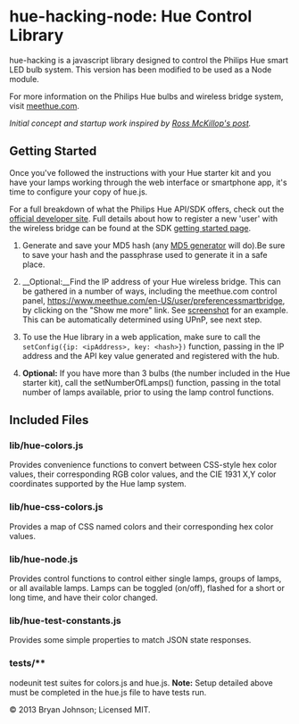 # hue-hacking-node: Hue Control Library #

hue-hacking is a javascript library designed to control the Philips Hue smart LED bulb system. This version has been modified to be used as a Node module.

For more information on the Philips Hue bulbs and wireless bridge system, visit [meethue.com](http://meethue.com).

_Initial concept and startup work inspired by [Ross McKillop's post](http://rsmck.co.uk/hue)._

## Getting Started ##
Once you've followed the instructions with your Hue starter kit and you have your lamps working through the web interface or smartphone app, it's time to configure your copy of hue.js.

For a full breakdown of what the Philips Hue API/SDK offers, check out the [official developer site](http://developers.meethue.com/). Full details about how to register a new 'user' with the wireless bridge can be found at the SDK [getting started page](http://developers.meethue.com/gettingstarted.html).

1. Generate and save your MD5 hash (any [MD5 generator](http://www.miraclesalad.com/webtools/md5.php) will do).Be sure to save your hash and the passphrase used to generate it in a safe place.

2. __Optional:__Find the IP address of your Hue wireless bridge. This can be gathered in a number of ways, including the meethue.com control panel, https://www.meethue.com/en-US/user/preferencessmartbridge, by clicking on the "Show me more" link. See [screenshot](http://imgur.com/yDhCp) for an example. This can be automatically determined using UPnP, see next step.

3. To use the Hue library in a web application, make sure to call the `setConfig({ip: <ipAddress>, key: <hash>})` function, passing in the IP address and the API key value generated and registered with the hub.

4. __Optional:__ If you have more than 3 bulbs (the number included in the Hue starter kit), call the setNumberOfLamps() function, passing in the total number of lamps available, prior to using the lamp control functions.

## Included Files ##

### lib/hue-colors.js ###
Provides convenience functions to convert between CSS-style hex color values, their corresponding RGB color values, and the CIE 1931 X,Y color coordinates supported by the Hue lamp system.

### lib/hue-css-colors.js ###
Provides a map of CSS named colors and their corresponding hex color values.

### lib/hue-node.js ###
Provides control functions to control either single lamps, groups of lamps, or all available lamps. Lamps can be toggled (on/off), flashed for a short or long time, and have their color changed.

### lib/hue-test-constants.js ###
Provides some simple properties to match JSON state responses.

### tests/** ###
nodeunit test suites for colors.js and hue.js. __Note:__ Setup detailed above must be completed in the hue.js file to have tests run.

&copy; 2013 Bryan Johnson; Licensed MIT.
